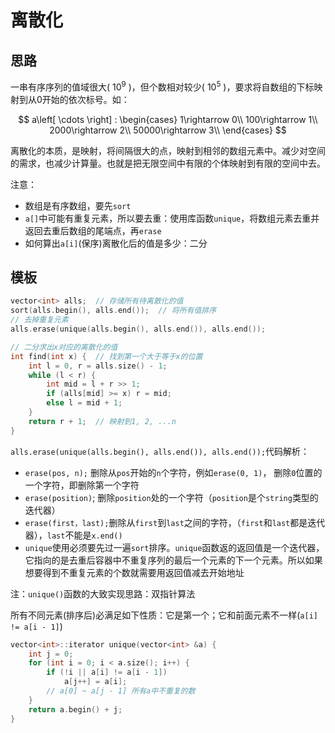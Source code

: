 # 离散化

## 思路

一串有序序列的值域很大( $10^9$ )，但个数相对较少( $10^5$ )，要求将自数组的下标映射到从0开始的依次标号。如：

$$
a\left[ \cdots \right] : \begin{cases}
	1\rightarrow 0\\
	100\rightarrow 1\\
	2000\rightarrow 2\\
	50000\rightarrow 3\\
\end{cases}
$$

离散化的本质，是映射，将间隔很大的点，映射到相邻的数组元素中。减少对空间的需求，也减少计算量。也就是把无限空间中有限的个体映射到有限的空间中去。

注意：

- 数组是有序数组，要先`sort`
- `a[]`中可能有重复元素，所以要去重：使用库函数`unique`，将数组元素去重并返回去重后数组的尾端点，再`erase`
- 如何算出`a[i]`(保序)离散化后的值是多少：二分

## 模板

```C++
vector<int> alls;  // 存储所有待离散化的值
sort(alls.begin(), alls.end());  // 将所有值排序
// 去掉重复元素
alls.erase(unique(alls.begin(), alls.end()), alls.end());

// 二分求出x对应的离散化的值
int find(int x) {  // 找到第一个大于等于x的位置
    int l = 0, r = alls.size() - 1;
    while (l < r) {
        int mid = l + r >> 1;
        if (alls[mid] >= x) r = mid;
        else l = mid + 1;
    }
    return r + 1;  // 映射到1, 2, ...n
}
```

`alls.erase(unique(alls.begin(), alls.end()), alls.end());`代码解析：

- `erase(pos, n);` 删除从`pos`开始的`n`个字符，例如`erase(0, 1)`，
删除`0`位置的一个字符，即删除第一个字符
- `erase(position)`; 删除`position`处的一个字符（`position`是个`string`类型的迭代器）
- `erase(first，last);`删除从`first`到`last`之间的字符，（`first`和`last`都是迭代器），`last`不能是`x.end()`
- `unique`使用必须要先过一遍`sort`排序。`unique`函数返的返回值是一个迭代器，它指向的是去重后容器中不重复序列的最后一个元素的下一个元素。所以如果想要得到不重复元素的个数就需要用返回值减去开始地址

注：`unique()`函数的大致实现思路：双指针算法

所有不同元素(排序后)必满足如下性质：它是第一个；它和前面元素不一样(`a[i] != a[i - 1]`)

```C++
vector<int>::iterator unique(vector<int> &a) {
    int j = 0;
    for (int i = 0; i < a.size(); i++) {
        if (!i || a[i] != a[i - 1])
            a[j++] = a[i];
        // a[0] ~ a[j - 1] 所有a中不重复的数
    }
    return a.begin() + j;
}
```
